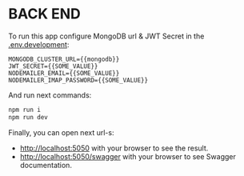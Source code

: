 # BACK END

To run this app configure MongoDB url & JWT Secret in the [.env.development](./.env.development):

```
MONGODB_CLUSTER_URL={{mongodb}}
JWT_SECRET={{SOME_VALUE}}
NODEMAILER_EMAIL={{SOME_VALUE}}
NODEMAILER_IMAP_PASSWORD={{SOME_VALUE}}
```

And run next commands:

```bash
npm run i
npm run dev
```

Finally, you can open next url-s:
- [http://localhost:5050](http://localhost:5050) with your browser to see the result.
- [http://localhost:5050/swagger](http://localhost:5050/swagger) with your browser to see Swagger documentation.

